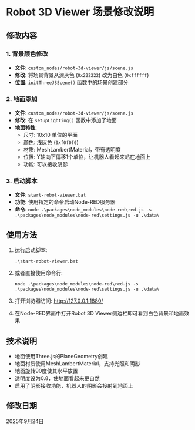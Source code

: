 # Robot 3D Viewer 场景修改说明

## 修改内容

### 1. 背景颜色修改
- **文件**: `custom_nodes/robot-3d-viewer/js/scene.js`
- **修改**: 将场景背景从深灰色 (`0x222222`) 改为白色 (`0xffffff`)
- **位置**: `initThreeJSScene()` 函数中的场景创建部分

### 2. 地面添加
- **文件**: `custom_nodes/robot-3d-viewer/js/scene.js`
- **修改**: 在 `setupLighting()` 函数中添加了地面
- **地面特性**:
  - 尺寸: 10x10 单位的平面
  - 颜色: 浅灰色 (`0xf0f0f0`)
  - 材质: MeshLambertMaterial，带有透明度
  - 位置: Y轴向下偏移1个单位，让机器人看起来站在地面上
  - 功能: 可以接收阴影

### 3. 启动脚本
- **文件**: `start-robot-viewer.bat`
- **功能**: 使用指定的命令启动Node-RED服务器
- **命令**: `node .\packages\node_modules\node-red\red.js -s .\packages\node_modules\node-red\settings.js -u .\data\`

## 使用方法

1. 运行启动脚本:
   ```
   .\start-robot-viewer.bat
   ```

2. 或者直接使用命令行:
   ```
   node .\packages\node_modules\node-red\red.js -s .\packages\node_modules\node-red\settings.js -u .\data\
   ```

3. 打开浏览器访问: http://127.0.0.1:1880/

4. 在Node-RED界面中打开Robot 3D Viewer侧边栏即可看到白色背景和地面效果

## 技术说明

- 地面使用Three.js的PlaneGeometry创建
- 地面材质使用MeshLambertMaterial，支持光照和阴影
- 地面旋转90度使其水平放置
- 透明度设为0.8，使地面看起来更自然
- 启用了阴影接收功能，机器人的阴影会投射到地面上

## 修改日期
2025年9月24日